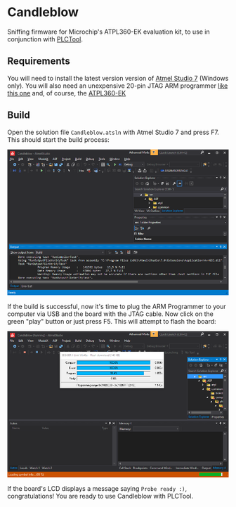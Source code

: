 # Candleblow
Sniffing firmware for Microchip's ATPL360-EK evaluation kit, to use in conjunction with [PLCTool](https://github.com/TarlogicSecurity/PLCTool).

## Requirements 
You will need to install the latest version version of [Atmel Studio 7](https://www.microchip.com/mplab/avr-support/avr-and-sam-downloads-archive) (Windows only). You will also need an unexpensive 20-pin JTAG ARM programmer [like this one](https://www.amazon.es/Gen%C3%A9rico-depurador-soporte-Ortex-M3-reemplazo/dp/B086RJZXGJ/ref=sr_1_4?__mk_es_ES=%C3%85M%C3%85%C5%BD%C3%95%C3%91&dchild=1&keywords=Jtag+Usb+arm&qid=1606856754&sr=8-4) and, of course, the [ATPL360-EK](https://www.microchip.com/DevelopmentTools/ProductDetails/PartNo/ATPL360-EK?utm_source=MicroSolutions&utm_medium=Article&utm_content=DevTools&utm_campaign=StandAlone)

## Build
Open the solution file `Candleblow.atsln` with Atmel Studio 7 and press F7. This should start the build process:

![](https://raw.githubusercontent.com/TarlogicSecurity/Candleblow/main/doc/atmel1.png)

If the build is successful, now it's time to plug the ARM Programmer to your computer via USB and the board with the JTAG cable. Now click on the green "play" button or just press F5. This will attempt to flash the board:

![](https://raw.githubusercontent.com/TarlogicSecurity/Candleblow/main/doc/atmel2.png)

If the board's LCD displays a message saying `Probe ready :)`, congratulations! You are ready to use Candleblow with PLCTool. 
